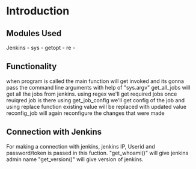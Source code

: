 # Introduction

## Modules Used
  Jenkins - 
  sys - 
  getopt - 
  re - 

## Functionality
  when program is called the main function will get invoked and its gonna pass the command line arguments with help of "sys.argv"
  get_all_jobs will get all the jobs from jenkins. 
  using regex we'll get required jobs once reuiqred job is there using get_job_config we'll get config of the job 
  and using replace function existing value will be replaced with updated value
  reconfig_job will again reconfigure the changes that were made


## Connection with Jenkins
  For making a connection with jenkins, jenkins IP, Userid and password/token is passed in this fuction.
  "get_whoami()" will give jenkins admin name "get_version()" will give version of jenkins.

  
